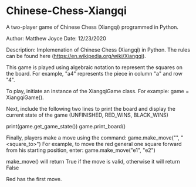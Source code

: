 # Chinese-Chess-Xiangqi
A two-player game of Chinese Chess (Xiangqi) programmed in Python.

Author: Matthew Joyce
Date: 12/23/2020

Description: Implemenation of Chinese Chess (Xiangqi) in Python. The rules 
can be found here (https://en.wikipedia.org/wiki/Xiangqi).
 
This game is played using algebraic notation to represent the squares on 
the board. For example, "a4" represents the piece in column "a" and row "4". 

To play, initiate an instance of the XiangqiGame class. For example: 
game = XiangqiGame().

Next, include the following two lines to print the board and display the 
current state of the game (UNFINISHED, RED_WINS, BLACK_WINS)

print(game.get_game_state())
game.print_board()

Finally, players make a move using the command: game.make_move("<square from>", "<square_to>")
For example, to move the red general one square forward from his starting position, enter:
game.make_move("e1", "e2")

make_move() will return True if the move is valid, otherwise it will return False

Red has the first move.
